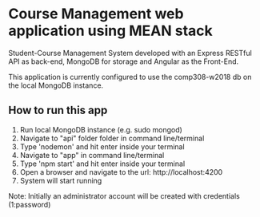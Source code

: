 # Course Management web application using MEAN stack
Student-Course Management System developed with an Express RESTful API as back-end,  MongoDB for storage and Angular as the Front-End.

This application is currently configured to use the comp308-w2018 db on the local MongoDB instance.

## How to run this app

1. Run local MongoDB instance (e.g. sudo mongod)
2. Navigate to "api" folder folder in command line/terminal
3. Type 'nodemon' and hit enter inside your terminal
4. Navigate to "app" in command line/terminal
5. Type 'npm start' and hit enter inside your terminal
6. Open a browser and navigate to the url: http://localhost:4200
7. System will start running

Note: Initially an administrator account will be created with credentials (1:password)
